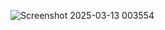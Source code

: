 ![Screenshot 2025-03-13 003554](https://github.com/user-attachments/assets/069d3318-bb56-4e7d-a84f-329804c41e6f)
